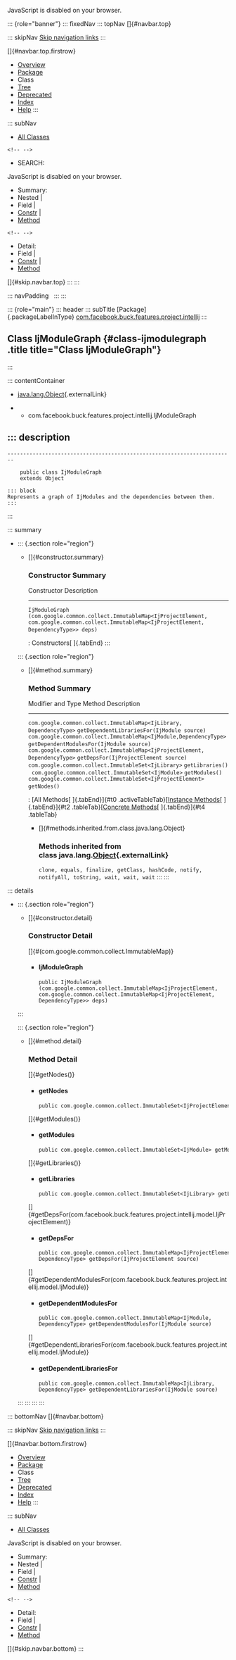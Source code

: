 <div>

JavaScript is disabled on your browser.

</div>

::: {role="banner"}
::: fixedNav
::: topNav
[]{#navbar.top}

::: skipNav
[Skip navigation links](#skip.navbar.top "Skip navigation links")
:::

[]{#navbar.top.firstrow}

-   [Overview](../../../../../../index.html)
-   [Package](package-summary.html)
-   Class
-   [Tree](package-tree.html)
-   [Deprecated](../../../../../../deprecated-list.html)
-   [Index](../../../../../../index-all.html)
-   [Help](../../../../../../help-doc.html)
:::

::: subNav
-   [All Classes](../../../../../../allclasses.html)

```{=html}
<!-- -->
```
-   SEARCH:

<div>

<div>

JavaScript is disabled on your browser.

</div>

</div>

<div>

-   Summary: 
-   Nested \| 
-   Field \| 
-   [Constr](#constructor.summary) \| 
-   [Method](#method.summary)

```{=html}
<!-- -->
```
-   Detail: 
-   Field \| 
-   [Constr](#constructor.detail) \| 
-   [Method](#method.detail)

</div>

[]{#skip.navbar.top}
:::
:::

::: navPadding
 
:::
:::

::: {role="main"}
::: header
::: subTitle
[Package]{.packageLabelInType} [com.facebook.buck.features.project.intellij](package-summary.html)
:::

## Class IjModuleGraph {#class-ijmodulegraph .title title="Class IjModuleGraph"}
:::

::: contentContainer
-   [java.lang.Object](http://docs.oracle.com/javase/7/docs/api/java/lang/Object.html?is-external=true "class or interface in java.lang"){.externalLink}

-   -   com.facebook.buck.features.project.intellij.IjModuleGraph

::: description
-   

    ------------------------------------------------------------------------

        public class IjModuleGraph
        extends Object

    ::: block
    Represents a graph of IjModules and the dependencies between them.
    :::
:::

::: summary
-   ::: {.section role="region"}
    -   []{#constructor.summary}

        ### Constructor Summary

          Constructor                                                                                                                                              Description
          -------------------------------------------------------------------------------------------------------------------------------------------------------- -------------
          `IjModuleGraph​(com.google.common.collect.ImmutableMap<IjProjectElement,​com.google.common.collect.ImmutableMap<IjProjectElement,​DependencyType>> deps)`    

          : Constructors[ ]{.tabEnd}
    :::

    ::: {.section role="region"}
    -   []{#method.summary}

        ### Method Summary

          Modifier and Type                                                           Method                                        Description
          --------------------------------------------------------------------------- --------------------------------------------- -------------
          `com.google.common.collect.ImmutableMap<IjLibrary,​DependencyType>`          `getDependentLibrariesFor​(IjModule source)`    
          `com.google.common.collect.ImmutableMap<IjModule,​DependencyType>`           `getDependentModulesFor​(IjModule source)`      
          `com.google.common.collect.ImmutableMap<IjProjectElement,​DependencyType>`   `getDepsFor​(IjProjectElement source)`          
          `com.google.common.collect.ImmutableSet<IjLibrary>`                         `getLibraries()`                               
          `com.google.common.collect.ImmutableSet<IjModule>`                          `getModules()`                                 
          `com.google.common.collect.ImmutableSet<IjProjectElement>`                  `getNodes()`                                   

          : [All Methods[ ]{.tabEnd}]{#t0 .activeTableTab}[[Instance
          Methods](javascript:show(2);)[ ]{.tabEnd}]{#t2
          .tableTab}[[Concrete
          Methods](javascript:show(8);)[ ]{.tabEnd}]{#t4 .tableTab}

        -   []{#methods.inherited.from.class.java.lang.Object}

            ### Methods inherited from class java.lang.[Object](http://docs.oracle.com/javase/7/docs/api/java/lang/Object.html?is-external=true "class or interface in java.lang"){.externalLink}

            `clone, equals, finalize, getClass, hashCode, notify, notifyAll, toString, wait, wait, wait`
    :::
:::

::: details
-   ::: {.section role="region"}
    -   []{#constructor.detail}

        ### Constructor Detail

        []{#<init>(com.google.common.collect.ImmutableMap)}

        -   #### IjModuleGraph

                public IjModuleGraph​(com.google.common.collect.ImmutableMap<IjProjectElement,​com.google.common.collect.ImmutableMap<IjProjectElement,​DependencyType>> deps)
    :::

    ::: {.section role="region"}
    -   []{#method.detail}

        ### Method Detail

        []{#getNodes()}

        -   #### getNodes

            ``` methodSignature
            public com.google.common.collect.ImmutableSet<IjProjectElement> getNodes()
            ```

        []{#getModules()}

        -   #### getModules

            ``` methodSignature
            public com.google.common.collect.ImmutableSet<IjModule> getModules()
            ```

        []{#getLibraries()}

        -   #### getLibraries

            ``` methodSignature
            public com.google.common.collect.ImmutableSet<IjLibrary> getLibraries()
            ```

        []{#getDepsFor(com.facebook.buck.features.project.intellij.model.IjProjectElement)}

        -   #### getDepsFor

            ``` methodSignature
            public com.google.common.collect.ImmutableMap<IjProjectElement,​DependencyType> getDepsFor​(IjProjectElement source)
            ```

        []{#getDependentModulesFor(com.facebook.buck.features.project.intellij.model.IjModule)}

        -   #### getDependentModulesFor

            ``` methodSignature
            public com.google.common.collect.ImmutableMap<IjModule,​DependencyType> getDependentModulesFor​(IjModule source)
            ```

        []{#getDependentLibrariesFor(com.facebook.buck.features.project.intellij.model.IjModule)}

        -   #### getDependentLibrariesFor

            ``` methodSignature
            public com.google.common.collect.ImmutableMap<IjLibrary,​DependencyType> getDependentLibrariesFor​(IjModule source)
            ```
    :::
:::
:::
:::

::: bottomNav
[]{#navbar.bottom}

::: skipNav
[Skip navigation links](#skip.navbar.bottom "Skip navigation links")
:::

[]{#navbar.bottom.firstrow}

-   [Overview](../../../../../../index.html)
-   [Package](package-summary.html)
-   Class
-   [Tree](package-tree.html)
-   [Deprecated](../../../../../../deprecated-list.html)
-   [Index](../../../../../../index-all.html)
-   [Help](../../../../../../help-doc.html)
:::

::: subNav
-   [All Classes](../../../../../../allclasses.html)

<div>

<div>

JavaScript is disabled on your browser.

</div>

</div>

<div>

-   Summary: 
-   Nested \| 
-   Field \| 
-   [Constr](#constructor.summary) \| 
-   [Method](#method.summary)

```{=html}
<!-- -->
```
-   Detail: 
-   Field \| 
-   [Constr](#constructor.detail) \| 
-   [Method](#method.detail)

</div>

[]{#skip.navbar.bottom}
:::
